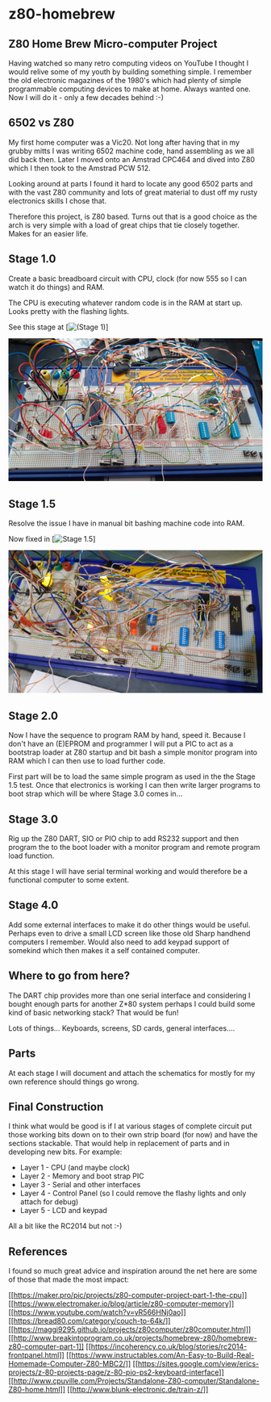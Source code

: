 # z80-homebrew
Z80 Home Brew Micro-computer Project
------------------------------------

Having watched so many retro computing videos on YouTube I thought I would relive some of my youth
by building something simple. I remember the old electronic magazines of the 1980's which 
had plenty of simple programmable computing devices to make at home.  Always wanted one. Now I
will do it - only a few decades behind :-)


6502 vs Z80
-----------

My first home computer was a Vic20. Not long after having that in my grubby mitts I was writing
6502 machine code, hand assembling as we all did back then. Later I moved onto an Amstrad CPC464
and dived into Z80 which I then took to the Amstrad PCW 512.

Looking around at parts I found it hard to locate any good 6502 parts and with the vast
Z80 community and lots of great material to dust off my rusty electronics skills I chose that.

Therefore this project, is Z80 based. Turns out that is a good choice as the arch is very simple
with a load of great chips that tie closely together. Makes for an easier life.


Stage 1.0
---------

Create a basic breadboard circuit with CPU, clock (for now 555 so I can watch it do things) and RAM.

The CPU is executing whatever random code is in the RAM at start up. Looks pretty with the flashing lights.

See this stage at [![(Stage 1)](https://youtu.be/8DWXKSt4nWc)]

![](images/20220321_072123-stage1.jpg)


Stage 1.5
---------

Resolve the issue I have in manual bit bashing machine code into RAM.

Now fixed in [![Stage 1.5](https://youtu.be/Ls7xwXhakNc)]

![](images/20220322_210657-bitbashfixed.jpg)

Stage 2.0
---------

Now I have the sequence to program RAM by hand, speed it. Because I don't have an (E)EPROM 
and programmer I will put a PIC to act as a bootstrap loader at Z80 startup and bit bash a simple 
monitor program into RAM which I can then use to load further code.

First part will be to load the same simple program as used in the the Stage 1.5 test. Once that
electronics is working I can then write larger programs to boot strap which will be where Stage 3.0 
comes in...

Stage 3.0
---------

Rig up the Z80 DART, SIO or PIO chip to add RS232 support and then program the to the boot loader 
with a monitor program and remote program load function.

At this stage I will have serial terminal working and would therefore be a functional computer to
some extent.


Stage 4.0
---------

Add some external interfaces to make it do other things would be useful. Perhaps even to drive a
small LCD screen like those old Sharp handhend computers I remember. Would also need to add keypad
support of somekind which then makes it a self contained computer.


Where to go from here?
----------------------

The DART chip provides more than one serial interface and considering I bought enough parts for 
another Z*80 system perhaps I could build some kind of basic networking stack? That would be fun!

Lots of things... Keyboards, screens, SD cards, general interfaces....



Parts
-----

At each stage I will document and attach the schematics for mostly for my own reference should things go wrong.

Final Construction
------------------

I think what would be good is if I at various stages of complete circuit put those working bits down on to
their own strip board (for now) and have the sections stackable. That would help in replacement of parts
and in developing new bits. For example:

* Layer 1 - CPU (and maybe clock)
* Layer 2 - Memory and boot strap PIC
* Layer 3 - Serial and other interfaces
* Layer 4 - Control Panel (so I could remove the flashy lights and only attach for debug)
* Layer 5 - LCD and keypad

All a bit like the RC2014 but not :-)




References
----------

I found so much great advice and inspiration around the net here are some of those that made the most
impact:


[[https://maker.pro/pic/projects/z80-computer-project-part-1-the-cpu]]
[[https://www.electromaker.io/blog/article/z80-computer-memory]]
[[https://www.youtube.com/watch?v=yR566HNj0ao]]
[[https://bread80.com/category/couch-to-64k/]]
[[https://maggi9295.github.io/projects/z80computer/z80computer.html]]
[[http://www.breakintoprogram.co.uk/projects/homebrew-z80/homebrew-z80-computer-part-1]]
[[https://incoherency.co.uk/blog/stories/rc2014-frontpanel.html]]
[[https://www.instructables.com/An-Easy-to-Build-Real-Homemade-Computer-Z80-MBC2/]]
[[https://sites.google.com/view/erics-projects/z-80-projects-page/z-80-pio-ps2-keyboard-interface]]
[[http://www.cpuville.com/Projects/Standalone-Z80-computer/Standalone-Z80-home.html]]
[[http://www.blunk-electronic.de/train-z/]]






